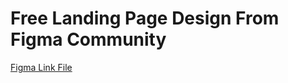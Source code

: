 # Free Landing Page Design From Figma Community

[Figma Link File](https://www.figma.com/community/file/1036248654113874403)
